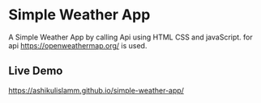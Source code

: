 # Simple Weather App
A Simple Weather App by calling Api  using HTML CSS and javaScript. for api https://openweathermap.org/ is used.

## Live Demo 
https://ashikulislamm.github.io/simple-weather-app/
